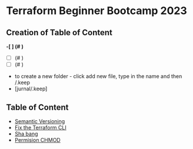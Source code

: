 

# Terraform Beginner Bootcamp 2023

## Creation of Table of Content
**-[ ] (# )**
-[ ] (# )
-[ ] (# )
- to create a new folder - click add new file, type in the name and then /.keep
- [jurnal/.keep]
## Table of Content

- [Semantic Versioning ](#jurnal/week0.md)
- [Fix the Terraform CLI](#fix-the-terraform-cli)
- [Sha bang](#sha-bang)
- [Permision CHMOD](#permisions-chmod )



                  
